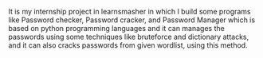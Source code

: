 It is my internship project in learnsmasher in which I build some programs like Password checker, Password cracker, and Password Manager which is based on python programming languages and it can manages the passwords using some techniques like bruteforce and dictionary attacks, and it can also cracks passwords from given wordlist, using this method.
